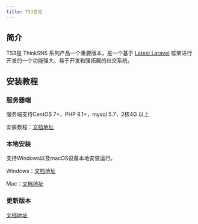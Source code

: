 ```yaml
---
title: TS3总览
---
```


## 简介
TS3是 ThinkSNS 系列产品一个重要版本，是一个基于 [Latest Laravel](https://github.com/laravel/laravel) 框架进行开发的一个功能强大、易于开发和强拓展的社交系统。

## 安装教程

### 服务器端

服务端支持CentOS 7+，PHP 8.1+，mysql 5.7，2核4G 以上

安装教程：[文档地址](/v3/guide/installation/server.md)

### 本地安装

支持Windows以及macOS设备本地安装运行。

Windows：[文档地址](/v3/guide/installation/windows.md)

Mac：[文档地址](/v3/guide/installation/mac.md)

### 更新版本

[文档地址](/v3/guide/installation/upgrade.md)
